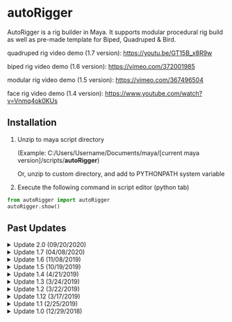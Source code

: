 # autoRigger
AutoRigger is a rig builder in Maya. It supports modular procedural rig build as well as pre-made template for Biped, Quadruped & Bird.

quadruped rig video demo (1.7 version): https://youtu.be/GT15B_x8R9w

biped rig video demo (1.6 version): https://vimeo.com/372001985

modular rig video demo (1.5 version): https://vimeo.com/367496504

face rig video demo (1.4 version): https://www.youtube.com/watch?v=Vnmq4ok0KUs

## Installation

1. Unzip to maya script directory

    (Example: C:/Users/Username/Documents/maya/[current maya version]/scripts/**autoRigger**)

    Or, unzip to custom directory, and add to PYTHONPATH system variable 

2. Execute the following command in script editor (python tab)
```python
from autoRigger import autoRigger
autoRigger.show()
```

## Past Updates

<details>
  <summary>Update 2.0 (09/20/2020)</summary>
  <p>*improved naming convention</p>
</details>

<details>
  <summary>Update 1.7 (04/08/2020)</summary>
  <p>*added quadruped template</p>
</details>

<details>
  <summary>Update 1.6 (11/08/2019)</summary>
  <p>*added biped template</p>
</details>

<details>
  <summary>Update 1.5 (10/19/2019)</summary>
  <p>*Modular system online</p>
  <p>*New interface and functions</p>
</details>

<details>
  <summary>Update 1.4 (4/21/2019)</summary>
  <p>*Integrated Body and Facial Rigging System</p>
  <p>*Added Face Picker</p>
</details>

<details>
  <summary>Update 1.3 (3/24/2019)</summary>
  <p>*Included Beta Facial Rigging System</p>
</details>

<details>
  <summary>Update 1.2 (3/22/2019)</summary>
  <p>*Fixed IK/FK Arm bugs</p>
  <p>*Updated Foot Roll and Foot Bank</p>
  <p>*Included Flexible Spine Control</p>
</details>

<details>
  <summary>Update 1.12 (3/17/2019)</summary>
  <p>*Fixed Bugs on Arm Result Joint</p>
</details>

<details>
  <summary>Update 1.1 (2/25/2019)</summary>
  <p>*Now support Non-Tpose/Tpose Character Model</p>
  <p>*Included IK/FK switch for Character arm</p>
  <p>*Included Foot Bank attribute</p>
</details>

<details>
  <summary>Update 1.0 (12/29/2018)</summary>
  <p>*Included adjustable spine and finger number</p>
  <p>*Included one-click controller + constraint + default weightpaint</p>
  <p>*Included Fore-arm twist and Foot roll</p>
</details>


